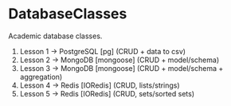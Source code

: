 # DatabaseClasses
Academic database classes.

1. Lesson 1 -> PostgreSQL [pg] (CRUD + data to csv)
2. Lesson 2 -> MongoDB [mongoose] (CRUD + model/schema)
3. Lesson 3 -> MongoDB [mongoose] (CRUD + model/schema + aggregation)
4. Lesson 4 -> Redis [IORedis] (CRUD, lists/strings)
5. Lesson 5 -> Redis [IORedis] (CRUD, sets/sorted sets)